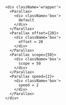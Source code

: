 <style>

.wrapper {
	display: inline-block;
}

.box {
	display: inline-block;
	padding: 7px;
	margin-top: 100px;
	margin-right: 50px;
	height: 100px;
	width: 100px;
	background-color: #d4efa5;
	white-space: pre-wrap;
	overflow: hidden;
}

</style>

	<div className='wrapper'>
	  <Parallax>
	    <div className='box'>
	      default
	    </div>
	  </Parallax>
	  <Parallax offset={20}>
	    <div className='box'>
	      offset = 20
	    </div>
	  </Parallax>
	  <Parallax scope={50}>
	    <div className='box'>
	      scope = 50
	    </div>
	  </Parallax>
	  <Parallax speed={2}>
	    <div className='box'>
	      speed = 2
	    </div>
	  </Parallax>
	</div>
